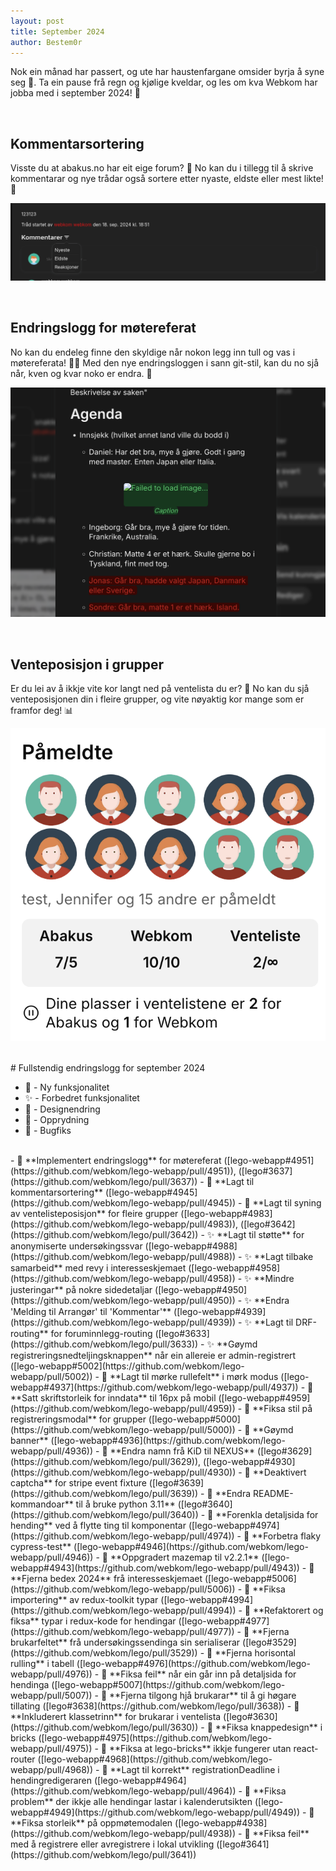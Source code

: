 ```yaml
---
layout: post
title: September 2024
author: Bestem0r
---
```


Nok ein månad har passert, og ute har haustenfargane omsider byrja å syne seg 🍂. Ta ein pause frå regn og kjølige kveldar, og les om kva Webkom har jobba med i september 2024! 🚀

<br>

## Kommentarsortering

Visste du at abakus.no har eit eige forum? 🤔 No kan du i tillegg til å skrive kommentarar og nye trådar også sortere etter nyaste, eldste eller mest likte! 📝

![Kommentarsortering](/images/posts/2024-10-07-comment-sorting.png)

<br>

## Endringslogg for møtereferat

No kan du endeleg finne den skyldige når nokon legg inn tull og vas i møtereferata! 🕵️‍♂️ Med den nye endringsloggen i sann git-stil, kan du no sjå når, kven og kvar noko er endra. 📜 

![Endringslogg](/images/posts/2024-10-07-changelog.png)

<br>

## Venteposisjon i grupper

Er du lei av å ikkje vite kor langt ned på ventelista du er? 🤔 No kan du sjå venteposisjonen din i fleire grupper, og vite nøyaktig kor mange som er framfor deg! 📊

![Venteposisjon](/images/posts/2024-10-07-waiting-list.png)

<br>
# Fullstendig endringslogg for september 2024

- 🚀 - Ny funksjonalitet
- ✨ - Forbedret funksjonalitet
- 🎨 - Designendring
- 🧹 - Opprydning
- 🐛 - Bugfiks

<br>
- 🚀 **Implementert endringslogg** for møtereferat ([lego-webapp#4951](https://github.com/webkom/lego-webapp/pull/4951)), ([lego#3637](https://github.com/webkom/lego/pull/3637))
- 🚀 **Lagt til kommentarsortering** ([lego-webapp#4945](https://github.com/webkom/lego-webapp/pull/4945))
- 🚀 **Lagt til syning av ventelisteposisjon** for fleire grupper ([lego-webapp#4983](https://github.com/webkom/lego-webapp/pull/4983)), ([lego#3642](https://github.com/webkom/lego/pull/3642))
- ✨ **Lagt til støtte** for anonymiserte undersøkingssvar ([lego-webapp#4988](https://github.com/webkom/lego-webapp/pull/4988))
- ✨ **Lagt tilbake samarbeid** med revy i interesseskjemaet ([lego-webapp#4958](https://github.com/webkom/lego-webapp/pull/4958))
- ✨ **Mindre justeringar** på nokre sidedetaljar ([lego-webapp#4950](https://github.com/webkom/lego-webapp/pull/4950))
- ✨ **Endra 'Melding til Arrangør' til 'Kommentar'** ([lego-webapp#4939](https://github.com/webkom/lego-webapp/pull/4939))
- ✨ **Lagt til DRF-routing** for foruminnlegg-routing ([lego#3633](https://github.com/webkom/lego/pull/3633))
- ✨ **Gøymd registreringsnedteljingsknappen** når ein allereie er admin-registrert ([lego-webapp#5002](https://github.com/webkom/lego-webapp/pull/5002))
- 🎨 **Lagt til mørke rullefelt** i mørk modus ([lego-webapp#4937](https://github.com/webkom/lego-webapp/pull/4937))
- 🎨 **Satt skriftstorleik for inndata** til 16px på mobil ([lego-webapp#4959](https://github.com/webkom/lego-webapp/pull/4959))
- 🎨 **Fiksa stil på registreringsmodal** for grupper ([lego-webapp#5000](https://github.com/webkom/lego-webapp/pull/5000))
- 🧹 **Gøymd banner** ([lego-webapp#4936](https://github.com/webkom/lego-webapp/pull/4936))
- 🧹 **Endra namn frå KiD til NEXUS** ([lego#3629](https://github.com/webkom/lego/pull/3629)), ([lego-webapp#4930](https://github.com/webkom/lego-webapp/pull/4930))
- 🧹 **Deaktivert captcha** for stripe event fixture ([lego#3639](https://github.com/webkom/lego/pull/3639))
- 🧹 **Endra README-kommandoar** til å bruke python 3.11** ([lego#3640](https://github.com/webkom/lego/pull/3640))
- 🧹 **Forenkla detaljsida for hending** ved å flytte ting til komponentar ([lego-webapp#4974](https://github.com/webkom/lego-webapp/pull/4974))
- 🧹 **Forbetra flaky cypress-test** ([lego-webapp#4946](https://github.com/webkom/lego-webapp/pull/4946))
- 🧹 **Oppgradert mazemap til v2.2.1** ([lego-webapp#4943](https://github.com/webkom/lego-webapp/pull/4943))
- 🧹 **Fjerna bedex 2024** frå interesseskjemaet ([lego-webapp#5006](https://github.com/webkom/lego-webapp/pull/5006))
- 🧹 **Fiksa importering** av redux-toolkit typar ([lego-webapp#4994](https://github.com/webkom/lego-webapp/pull/4994))
- 🧹 **Refaktorert og fiksa** typar i redux-kode for hendingar ([lego-webapp#4977](https://github.com/webkom/lego-webapp/pull/4977))
- 🧹 **Fjerna brukarfeltet** frå undersøkingssendinga sin serialiserar ([lego#3529](https://github.com/webkom/lego/pull/3529))
- 🐛 **Fjerna horisontal rulling** i tabell ([lego-webapp#4976](https://github.com/webkom/lego-webapp/pull/4976))
- 🐛 **Fiksa feil** når ein går inn på detaljsida for hendinga ([lego-webapp#5007](https://github.com/webkom/lego-webapp/pull/5007))
- 🐛 **Fjerna tilgong hjå brukarar** til å gi høgare tillating ([lego#3638](https://github.com/webkom/lego/pull/3638))
- 🐛 **Inkluderert klassetrinn** for brukarar i ventelista ([lego#3630](https://github.com/webkom/lego/pull/3630))
- 🐛 **Fiksa knappedesign** i bricks ([lego-webapp#4975](https://github.com/webkom/lego-webapp/pull/4975))
- 🐛 **Fiksa at lego-bricks** ikkje fungerer utan react-router ([lego-webapp#4968](https://github.com/webkom/lego-webapp/pull/4968))
- 🐛 **Lagt til korrekt** registrationDeadline i hendingredigeraren ([lego-webapp#4964](https://github.com/webkom/lego-webapp/pull/4964))
- 🐛 **Fiksa problem** der ikkje alle hendingar lastar i kalenderutsikten ([lego-webapp#4949](https://github.com/webkom/lego-webapp/pull/4949))
- 🐛 **Fiksa storleik** på oppmøtemodalen ([lego-webapp#4938](https://github.com/webkom/lego-webapp/pull/4938))
- 🐛 **Fiksa feil** med å registrere eller avregistrere i lokal utvikling ([lego#3641](https://github.com/webkom/lego/pull/3641))
